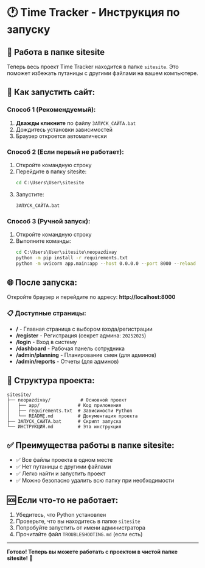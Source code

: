 # 🕐 Time Tracker - Инструкция по запуску

## 📁 Работа в папке sitesite

Теперь весь проект Time Tracker находится в папке `sitesite`. Это поможет избежать путаницы с другими файлами на вашем компьютере.

## 🚀 Как запустить сайт:

### Способ 1 (Рекомендуемый):
1. **Дважды кликните** по файлу `ЗАПУСК_САЙТА.bat`
2. Дождитесь установки зависимостей
3. Браузер откроется автоматически

### Способ 2 (Если первый не работает):
1. Откройте командную строку
2. Перейдите в папку sitesite:
   ```cmd
   cd C:\Users\User\sitesite
   ```
3. Запустите:
   ```cmd
   ЗАПУСК_САЙТА.bat
   ```

### Способ 3 (Ручной запуск):
1. Откройте командную строку
2. Выполните команды:
   ```cmd
   cd C:\Users\User\sitesite\neopazdivay
   python -m pip install -r requirements.txt
   python -m uvicorn app.main:app --host 0.0.0.0 --port 8000 --reload
   ```

## 🌐 После запуска:

Откройте браузер и перейдите по адресу: **http://localhost:8000**

### 📋 Доступные страницы:
- **/** - Главная страница с выбором входа/регистрации
- **/register** - Регистрация (секрет админа: `20252025`)
- **/login** - Вход в систему
- **/dashboard** - Рабочая панель сотрудника
- **/admin/planning** - Планирование смен (для админов)
- **/admin/reports** - Отчеты (для админов)

## 🔧 Структура проекта:

```
sitesite/
├── neopazdivay/           # Основной проект
│   ├── app/              # Код приложения
│   ├── requirements.txt  # Зависимости Python
│   └── README.md         # Документация проекта
├── ЗАПУСК_САЙТА.bat      # Скрипт запуска
└── ИНСТРУКЦИЯ.md         # Эта инструкция
```

## ✅ Преимущества работы в папке sitesite:

- ✅ Все файлы проекта в одном месте
- ✅ Нет путаницы с другими файлами
- ✅ Легко найти и запустить проект
- ✅ Можно безопасно удалить всю папку при необходимости

## 🆘 Если что-то не работает:

1. Убедитесь, что Python установлен
2. Проверьте, что вы находитесь в папке `sitesite`
3. Попробуйте запустить от имени администратора
4. Прочитайте файл `TROUBLESHOOTING.md` (если есть)

---

**Готово! Теперь вы можете работать с проектом в чистой папке sitesite!** 🎉



